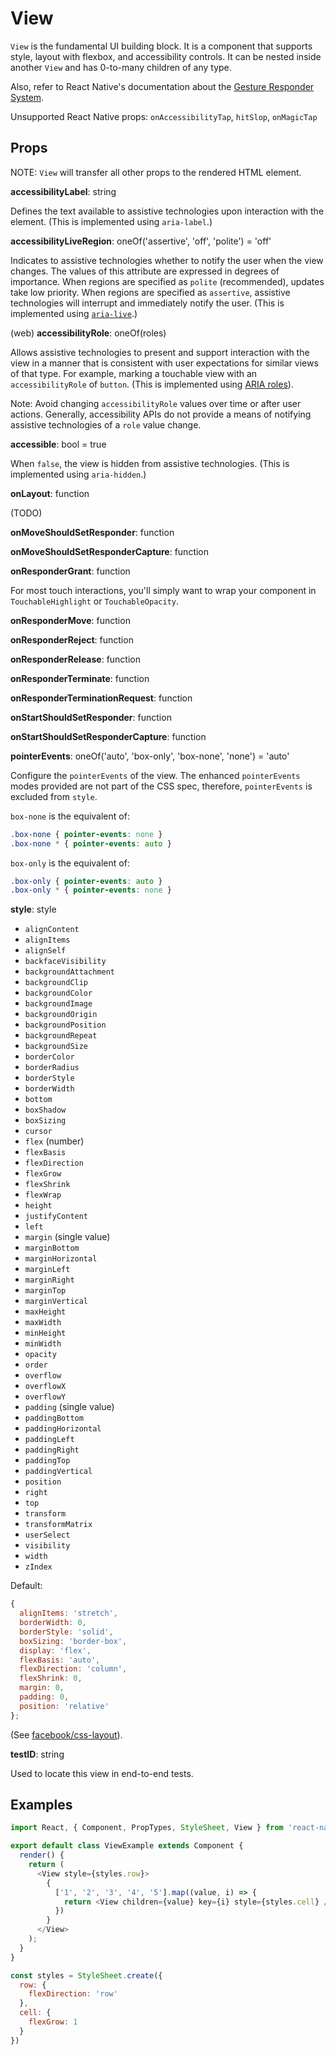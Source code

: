 # View

`View` is the fundamental UI building block. It is a component that supports
style, layout with flexbox, and accessibility controls. It can be nested
inside another `View` and has 0-to-many children of any type.

Also, refer to React Native's documentation about the [Gesture Responder
System](http://facebook.github.io/react-native/releases/0.22/docs/gesture-responder-system.html).

Unsupported React Native props:
`onAccessibilityTap`,
`hitSlop`,
`onMagicTap`

## Props

NOTE: `View` will transfer all other props to the rendered HTML element.

**accessibilityLabel**: string

Defines the text available to assistive technologies upon interaction with the
element. (This is implemented using `aria-label`.)

**accessibilityLiveRegion**: oneOf('assertive', 'off', 'polite') = 'off'

Indicates to assistive technologies whether to notify the user when the view
changes. The values of this attribute are expressed in degrees of importance.
When regions are specified as `polite` (recommended), updates take low
priority. When regions are specified as `assertive`, assistive technologies
will interrupt and immediately notify the user. (This is implemented using
[`aria-live`](http://www.w3.org/TR/wai-aria/states_and_properties#aria-live).)

(web) **accessibilityRole**: oneOf(roles)

Allows assistive technologies to present and support interaction with the view
in a manner that is consistent with user expectations for similar views of that
type. For example, marking a touchable view with an `accessibilityRole` of
`button`. (This is implemented using [ARIA roles](http://www.w3.org/TR/wai-aria/roles#role_definitions)).

Note: Avoid changing `accessibilityRole` values over time or after user
actions. Generally, accessibility APIs do not provide a means of notifying
assistive technologies of a `role` value change.

**accessible**: bool = true

When `false`, the view is hidden from assistive technologies. (This is
implemented using `aria-hidden`.)

**onLayout**: function

(TODO)

**onMoveShouldSetResponder**: function

**onMoveShouldSetResponderCapture**: function

**onResponderGrant**: function

For most touch interactions, you'll simply want to wrap your component in
`TouchableHighlight` or `TouchableOpacity`.

**onResponderMove**: function

**onResponderReject**: function

**onResponderRelease**: function

**onResponderTerminate**: function

**onResponderTerminationRequest**: function

**onStartShouldSetResponder**: function

**onStartShouldSetResponderCapture**: function

**pointerEvents**: oneOf('auto', 'box-only', 'box-none', 'none') = 'auto'

Configure the `pointerEvents` of the view. The enhanced `pointerEvents` modes
provided are not part of the CSS spec, therefore, `pointerEvents` is excluded
from `style`.

`box-none` is the equivalent of:

```css
.box-none { pointer-events: none }
.box-none * { pointer-events: auto }
```

`box-only` is the equivalent of:

```css
.box-only { pointer-events: auto }
.box-only * { pointer-events: none }
```

**style**: style

+ `alignContent`
+ `alignItems`
+ `alignSelf`
+ `backfaceVisibility`
+ `backgroundAttachment`
+ `backgroundClip`
+ `backgroundColor`
+ `backgroundImage`
+ `backgroundOrigin`
+ `backgroundPosition`
+ `backgroundRepeat`
+ `backgroundSize`
+ `borderColor`
+ `borderRadius`
+ `borderStyle`
+ `borderWidth`
+ `bottom`
+ `boxShadow`
+ `boxSizing`
+ `cursor`
+ `flex` (number)
+ `flexBasis`
+ `flexDirection`
+ `flexGrow`
+ `flexShrink`
+ `flexWrap`
+ `height`
+ `justifyContent`
+ `left`
+ `margin` (single value)
+ `marginBottom`
+ `marginHorizontal`
+ `marginLeft`
+ `marginRight`
+ `marginTop`
+ `marginVertical`
+ `maxHeight`
+ `maxWidth`
+ `minHeight`
+ `minWidth`
+ `opacity`
+ `order`
+ `overflow`
+ `overflowX`
+ `overflowY`
+ `padding` (single value)
+ `paddingBottom`
+ `paddingHorizontal`
+ `paddingLeft`
+ `paddingRight`
+ `paddingTop`
+ `paddingVertical`
+ `position`
+ `right`
+ `top`
+ `transform`
+ `transformMatrix`
+ `userSelect`
+ `visibility`
+ `width`
+ `zIndex`

Default:

```js
{
  alignItems: 'stretch',
  borderWidth: 0,
  borderStyle: 'solid',
  boxSizing: 'border-box',
  display: 'flex',
  flexBasis: 'auto',
  flexDirection: 'column',
  flexShrink: 0,
  margin: 0,
  padding: 0,
  position: 'relative'
};
```

(See [facebook/css-layout](https://github.com/facebook/css-layout)).

**testID**: string

Used to locate this view in end-to-end tests.

## Examples

```js
import React, { Component, PropTypes, StyleSheet, View } from 'react-native'

export default class ViewExample extends Component {
  render() {
    return (
      <View style={styles.row}>
        {
          ['1', '2', '3', '4', '5'].map((value, i) => {
            return <View children={value} key={i} style={styles.cell} />
          })
        }
      </View>
    );
  }
}

const styles = StyleSheet.create({
  row: {
    flexDirection: 'row'
  },
  cell: {
    flexGrow: 1
  }
})
```
